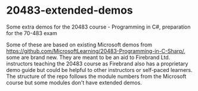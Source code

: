 # 20483-extended-demos
Some extra demos for the 20483 course - Programming in C#, preparation for the 70-483 exam

Some of these are based on existing Microsoft demos from https://github.com/MicrosoftLearning/20483-Programming-in-C-Sharp/, some are brand new. They are meant to be an aid to Firebrand Ltd. instructors teaching the 20483 course as Firebrand also has a proprietary demo guide but could be helpful to other instructors or self-paced learners. The structure of the repo follows the module numbers from the Microsoft course but some modules don't have extended demos.